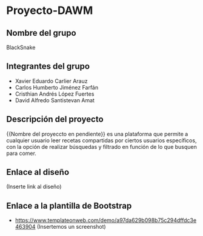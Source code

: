 # Proyecto-DAWM

## Nombre del grupo
BlackSnake

## Integrantes del grupo
* Xavier Eduardo Carlier Arauz
* Carlos Humberto Jiménez Farfán
* Cristhian Andrés López Fuertes
* David Alfredo Santistevan Amat

## Descripción del proyecto
{{Nombre del proyeccto en pendiente}} es una plataforma que permite a cualquier usuario leer recetas compartidas por ciertos usuarios específicos, con la opción de realizar búsquedas y filtrado en función de lo que busquen para comer. 

## Enlace al diseño
(Inserte link al diseño)

## Enlace a la plantilla de Bootstrap
* https://www.templateonweb.com/demo/a97da629b098b75c294dffdc3e463904
(Insertemos un screenshot)
